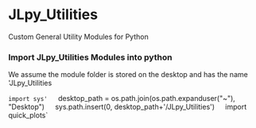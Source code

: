 # JLpy_Utilities
Custom General Utility Modules for Python


### Import JLpy_Utilities Modules into python

We assume the module folder is stored on the desktop and has the name 'JLpy_Utilities

`import sys'  
`desktop_path = os.path.join(os.path.expanduser("~"), "Desktop")`  
`sys.path.insert(0, desktop_path+'/JLpy_Utilities')`  
`import quick_plots`
